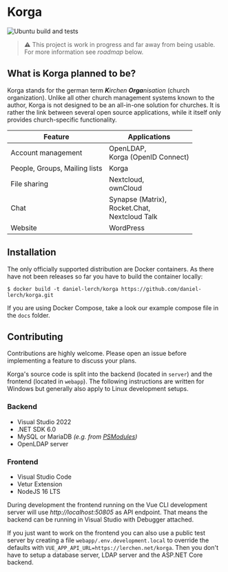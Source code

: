# Korga

![Ubuntu build and tests](https://github.com/daniel-lerch/korga/workflows/Ubuntu%20build%20and%20tests/badge.svg)

> ⚠ This project is work in progress and far away from being usable. For more information see _roadmap_ below.

## What is Korga planned to be?

Korga stands for the german term _**K**irchen **Orga**nisation_ (church organization).
Unlike all other church management systems known to the author, Korga is not designed to be an all-in-one solution for churches.
It is rather the link between several open source applications, while it itself only provides church-specific functionality.

| Feature | Applications |
|---|---|
| Account management | OpenLDAP,<br>Korga (OpenID Connect) |
| People, Groups, Mailing lists | Korga |
| File sharing | Nextcloud,<br>ownCloud |
| Chat | Synapse (Matrix),<br>Rocket.Chat,<br>Nextcloud Talk |
| Website | WordPress |

## Installation

The only officially supported distribution are Docker containers. As there have not been releases so far you have to build the container locally:

```
$ docker build -t daniel-lerch/korga https://github.com/daniel-lerch/korga.git
```

If you are using Docker Compose, take a look our example compose file in the `docs` folder.

## Contributing

Contributions are highly welcome. Please open an issue before implementing a feature to discuss your plans.

Korga's source code is split into the backend (located in `server`) and the frontend (located in `webapp`).
The following instructions are written for Windows but generally also apply to Linux development setups.

### Backend
- Visual Studio 2022
- .NET SDK 6.0
- MySQL or MariaDB _(e.g. from [PSModules](https://github.com/daniel-lerch/psmodules))_
- OpenLDAP server

### Frontend
- Visual Studio Code
- Vetur Extension
- NodeJS 16 LTS

During development the frontend running on the Vue CLI development server will use _http://localhost:50805_ as API endpoint.
That means the backend can be running in Visual Studio with Debugger attached.

If you just want to work on the frontend you can also use a public test server by creating a file `webapp/.env.development.local`
to override the defaults with `VUE_APP_API_URL=https://lerchen.net/korga`.
Then you don't have to setup a database server, LDAP server and the ASP.NET Core backend.
